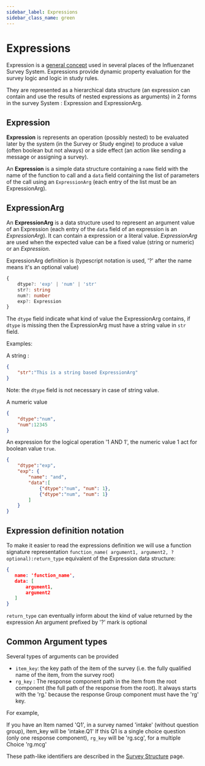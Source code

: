 ```yaml
---
sidebar_label: Expressions
sidebar_class_name: green
---
```

  
# Expressions

Expression is a [general concept](./concepts) used in several places of the Influenzanet Survey System.
Expressions provide dynamic property evaluation for the survey logic and logic in study rules.

They are represented as a hierarchical data structure (an expression can contain and use the results of nested expressions as arguments) 
in 2 forms in the survey System : Expression and ExpressionArg.

## Expression

**Expression** is represents an operation (possibly nested) to be evaluated later by the system (in the Survey or Study engine) to produce a value (often boolean but not always) or a side effect (an action like sending a message or assigning a survey).

An **Expression** is a simple data structure containing a `name` field with the name of the function to call and a `data` field containing the list of parameters of the call using an `ExpressionArg` (each entry of the list must be an ExpressionArg).

## ExpressionArg

An **ExpressionArg** is a data structure used to represent an argument value of an Expression (each entry of the `data` field of an expression is an *ExpressionArg*). It can contain a expression or a literal value.
*ExpressionArg* are used when the expected value can be a fixed value (string or numeric) or an *Expression*.

ExpressionArg definition is (typescript notation is used, '?' after the name means it's an optional value)
```ts
{
    dtype?: 'exp' | 'num' | 'str'
    str?: string
    num?: number
    exp?: Expression
}

````

The `dtype` field indicate what kind of value the ExpressionArg contains, if `dtype` is missing then the ExpressionArg must have a string value in `str` field.

Examples:

A string :
```json
{
    "str":"This is a string based ExpressionArg"
}
```

Note: the `dtype` field is not necessary in case of string value.

A numeric value
```json
{
    "dtype":"num",
    "num":12345
}
```

An expression for the logical operation '1 AND 1', the numeric value 1 act for boolean value `true`.
```json
{
    "dtype":"exp",
    "exp": {
        "name": "and",
        "data":[
            {"dtype":"num", "num": 1},
            {"dtype":"num", "num": 1}
        ]
    }
}
```

## Expression definition notation

To make it easier to read the expressions definition we will use a function signature representation 
`function_name( argument1, argument2, ?optional):return_type` equivalent of the Expression data structure:

 ```json
{
    name: 'function_name',
    data: [
        argument1,
        argument2
    ]
}

 ```

`return_type` can eventually inform about the kind of value returned by the expression 
An argument prefixed by '?' mark is optional


## Common Argument types

Several types of arguments can be provided

- `item_key`: the key path of the item of the survey (i.e. the fully qualified name of the item, from the survey root)
- `rg_key` : The response component path in the item from the root component (the full path of the response from the root). It always starts with the 'rg.' because the response Group component must have the 'rg' key.

For example,

If you have an Item named 'Q1', in a survey named 'intake' (without question group), item_key will be 'intake.Q1'
If this Q1 is a single choice question (only one response component), `rg_key` will be 'rg.scg', for a multiple Choice 'rg.mcg'

These path-like identifiers are described in the [Survey Structure](../survey-engine/structure) page.
